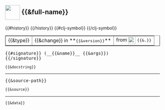 ## <img width="48p" valign="middle" src="http://i.imgur.com/Hi20huC.png"> {{&full-name}}

 <table border="1">
<tr>
<td>{{&type}}</td>
{{#history}}
<td>{{&change}} in **<kbd>{{&version}}</kbd>**</td>
{{/history}}
{{#clj-symbol}}
<td>from <img height="24px" valign="middle" src="http://i.imgur.com/1GjPKvB.png"> <samp>{{&.}}</samp></td>
{{/clj-symbol}}
</tr>
</table>

 <samp>
{{#signature}}
(__{{&name}}__ {{&args}})<br>
{{/signature}}
</samp>

```
{{&docstring}}
```

---

 <pre>
{{&source-path}}
</pre>

```clj
{{&source}}
```

---

```clj
{{&data}}
```
